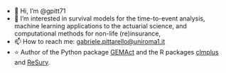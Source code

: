 - 👋 Hi, I’m @gpitt71
- 👀 I’m interested in survival models for the time-to-event analysis, machine learning applications to the actuarial science, and computational methods for non-life (re)insurance,
- 📫 How to reach me: gabriele.pittarello@uniroma1.it
- :star: Author of the Python package [GEMAct](https://gem-analytics.github.io/gemact/) and the R packages [clmplus](https://github.com/gpitt71/clmplus) and [ReSurv](https://github.com/edhofman/ReSurv).



